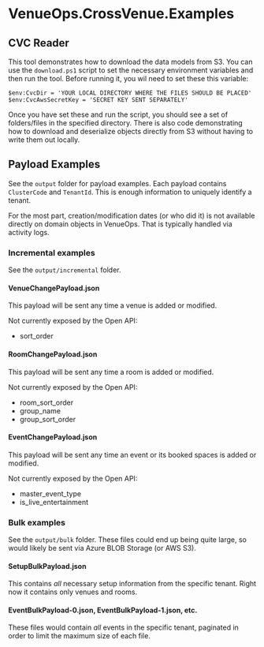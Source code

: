 # VenueOps.CrossVenue.Examples

## CVC Reader

This tool demonstrates how to download the data models from S3. You can use the `download.ps1` script to set the necessary environment variables and then run the tool. Before running it, you wil need to set these this variable:

```
$env:CvcDir = 'YOUR LOCAL DIRECTORY WHERE THE FILES SHOULD BE PLACED'
$env:CvcAwsSecretKey = 'SECRET KEY SENT SEPARATELY'
```

Once you have set these and run the script, you should see a set of folders/files in the specified directory. There is also code demonstrating how to download and deserialize objects directly from S3 without having to write them out locally.

## Payload Examples

See the `output` folder for payload examples. Each payload contains `ClusterCode` and `TenantId`. This is enough information to uniquely identify a tenant.

For the most part, creation/modification dates (or who did it) is not available directly on domain objects in VenueOps. That is typically handled via activity logs.

### Incremental examples

See the `output/incremental` folder.

#### VenueChangePayload.json

This payload will be sent any time a venue is added or modified.

Not currently exposed by the Open API:

- sort_order

#### RoomChangePayload.json

This payload will be sent any time a room is added or modified.

Not currently exposed by the Open API:

- room_sort_order
- group_name
- group_sort_order

#### EventChangePayload.json

This payload will be sent any time an event or its booked spaces is added or modified.

Not currently exposed by the Open API:

- master_event_type
- is_live_entertainment

### Bulk examples

See the `output/bulk` folder. These files could end up being quite large, so would likely be sent via Azure BLOB Storage (or AWS S3).

#### SetupBulkPayload.json

This contains _all_ necessary setup information from the specific tenant. Right now it contains only venues and rooms.

#### EventBulkPayload-0.json, EventBulkPayload-1.json, etc.

These files would contain _all_ events in the specific tenant, paginated in order to limit the maximum size of each file.
